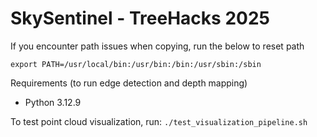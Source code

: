 # SkySentinel - TreeHacks 2025

If you encounter path issues when copying, run the below to reset path

`export PATH=/usr/local/bin:/usr/bin:/bin:/usr/sbin:/sbin`

Requirements (to run edge detection and depth mapping)
- Python 3.12.9

To test point cloud visualization, run:
`./test_visualization_pipeline.sh`